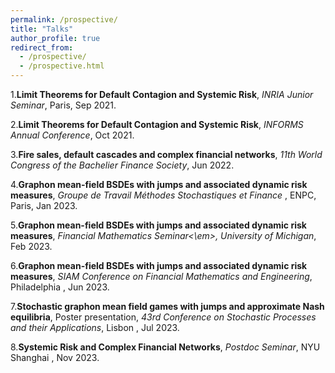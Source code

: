 ```yaml
---
permalink: /prospective/
title: "Talks"
author_profile: true
redirect_from:
  - /prospective/
  - /prospective.html
---
```



  1.**Limit Theorems for Default Contagion and Systemic Risk**, <em> INRIA Junior Seminar</em>, Paris, Sep 2021.
   
  2.**Limit Theorems for Default Contagion and Systemic Risk**, <em> INFORMS Annual Conference</em>, Oct 2021.
  
  3.**Fire sales, default cascades and complex financial networks**, <em>11th World Congress of the Bachelier Finance Society</em>, Jun 2022.
     
  4.**Graphon mean-field BSDEs with jumps and associated dynamic risk measures**, <em> Groupe de Travail Méthodes Stochastiques et Finance </em>, ENPC, Paris,  Jan 2023.
    
  5.**Graphon mean-field BSDEs with jumps and associated dynamic risk measures**, <em>Financial Mathematics Seminar<\em>, University of Michigan</em>, Feb 2023.
    
  6.**Graphon mean-field BSDEs with jumps and associated dynamic risk measures**, <em> SIAM Conference on Financial Mathematics and Engineering</em>, Philadelphia , Jun 2023.
  
  7.**Stochastic graphon mean field games with jumps and approximate Nash equilibria**, Poster presentation, <em>43rd Conference on Stochastic Processes and their Applications</em>, Lisbon , Jul 2023.
  
  8.**Systemic Risk and Complex Financial Networks**, <em>Postdoc Seminar</em>, NYU Shanghai , Nov 2023.



